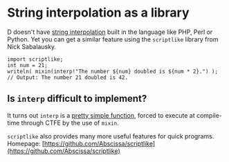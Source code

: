 String interpolation as a library
=================================

D doesn't have [string interpolation](https://en.wikipedia.org/wiki/String_interpolation) built in the language like PHP, Perl or Python.
Yet you can get a similar feature using the `scriptlike` library from Nick Sabalausky.

```
import scriptlike;
int num = 21;
writeln( mixin(interp!"The number ${num} doubled is ${num * 2}.") ); // Output: The number 21 doubled is 42.
```

## Is `interp` difficult to implement?

It turns out `interp` is a [pretty simple function](https://github.com/Abscissa/scriptlike/blob/4350eb745531720764861c82e0c4e689861bb17e/src/scriptlike/core.d#L114), forced to execute at compile-time through CTFE by the use of `mixin`.



`scriptlike` also provides many more useful features for quick programs.
Homepage: [https://github.com/Abscissa/scriptlike](https://github.com/Abscissa/scriptlike)